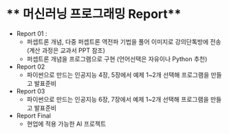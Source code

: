 # ** 머신러닝 프로그래밍 Report** 

- Report 01 : 
	+ 퍼셉트론 개념, 다중 퍼셉트론 역전파 기법을 풀어 이미지로 강의단톡방에 전송 (계산 과정은 교과서 PPT 참조)
	+ 퍼셉트론 개념을 프로그램으로 구현 (언어선택은 자유이나 Python 추천)
- Report 02
	+ 파이썬으로 만드는 인공지능 4장, 5장에서 예제 1~2개 선택해 프로그램을 만들고 발표준비
- Report 03
	+ 파이썬으로 만드는 인공지능 6장, 7장에서 예제 1~2개 선택해 프로그램을 만들고 발표준비
- Report Final
	+ 현업에 적용 가능한 AI 프로젝트

<p align="center">
  
</p>
</br>
